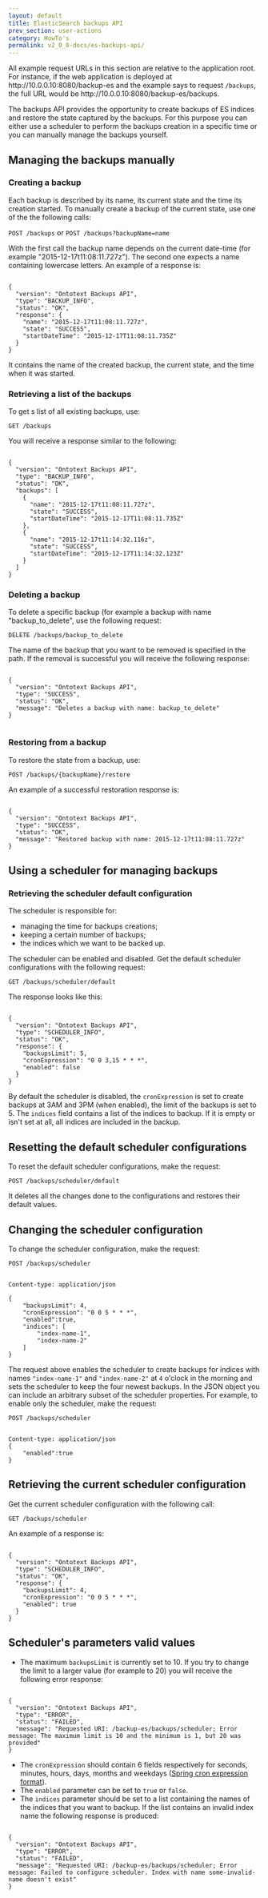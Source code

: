 ```yaml
---
layout: default
title: ElasticSearch backups API
prev_section: user-actions
category: HowTo's
permalink: v2_0_0-docs/es-backups-api/
---
```


<div class="info-badge">All example request URLs in this section are relative to the application root. For instance, if the web application is deployed at http://10.0.0.10:8080/backup-es and the example says to request <code>/backups</code>, the full URL would be http://10.0.0.10:8080/backup-es/backups.</div>

The backups API provides the opportunity to create backups of ES indices and restore the state captured by the backups. For this purpose you can either use a scheduler to perform the backups creation in a specific time or you can manually manage the backups yourself.

## Managing the backups manually

### Creating a backup

Each backup is described by its name, its current state and the time its creation started.
To manually create a backup of the current state, use one of the the following calls:

`POST /backups` or 
`POST /backups?backupName=name` 
 
With the first call the backup name depends on the current date-time (for example "2015-12-17t11:08:11.727z"). The second one expects a name containing lowercase letters. An example of a response is:

<pre><code>
{
  "version": "Ontotext Backups API",
  "type": "BACKUP_INFO",
  "status": "OK",
  "response": {
    "name": "2015-12-17t11:08:11.727z",
    "state": "SUCCESS",
    "startDateTime": "2015-12-17T11:08:11.735Z"
  }
}
</code></pre>

It contains the name of the created backup, the current state, and the time when it was started.

### Retrieving a list of the backups

To get s list of all existing backups, use:

`
GET /backups
` 

You will receive a response similar to the following:

<pre><code>
{
  "version": "Ontotext Backups API",
  "type": "BACKUP_INFO",
  "status": "OK",
  "backups": [
    {
      "name": "2015-12-17t11:08:11.727z",
      "state": "SUCCESS",
      "startDateTime": "2015-12-17T11:08:11.735Z"
    },
    {
      "name": "2015-12-17t11:14:32.116z",
      "state": "SUCCESS",
      "startDateTime": "2015-12-17T11:14:32.123Z"
    }
  ]
}
</code></pre>

### Deleting a backup

To delete a specific backup (for example a backup with name "backup_to_delete", use the following request:

`
DELETE /backups/backup_to_delete
` 

The name of the backup that you want to be removed is specified in the path. If the removal is successful you will receive the following response:

<pre><code>
{
  "version": "Ontotext Backups API",
  "type": "SUCCESS",
  "status": "OK",
  "message": "Deletes a backup with name: backup_to_delete"
}

</code></pre>

### Restoring from a backup

To restore the state from a backup, use:

`
POST /backups/{backupName}/restore
`

An example of a successful restoration response is:

<pre><code>
{
  "version": "Ontotext Backups API",
  "type": "SUCCESS",
  "status": "OK",
  "message": "Restored backup with name: 2015-12-17t11:08:11.727z"
}
</code></pre>

## Using a scheduler for managing backups
 
### Retrieving the scheduler default configuration

The scheduler is responsible for:
 
* managing the time for backups creations;
* keeping a certain number of backups; 
* the indices which we want to be backed up. 

The scheduler can be enabled and disabled.
Get the default scheduler configurations with the following request:

`
GET /backups/scheduler/default
`

The response looks like this:

<pre><code>
{
  "version": "Ontotext Backups API",
  "type": "SCHEDULER_INFO",
  "status": "OK",
  "response": {
    "backupsLimit": 5,
    "cronExpression": "0 0 3,15 * * *",
    "enabled": false
  }
}
</code></pre>

By default the scheduler is disabled, the `cronExpression` is set to create backups at 3AM and 3PM (when enabled), the limit of the backups is set to 5. The `indices` field contains a list of the indices to backup. If it is empty or isn't set at all, all indices are included in the backup.

## Resetting the default scheduler configurations

To reset the default scheduler configurations, make the request:

`
POST /backups/scheduler/default
`

It deletes all the changes done to the configurations and restores their default values.

## Changing the scheduler configuration

To change the scheduler configuration, make the request:

`
POST /backups/scheduler
`

<pre><code>
Content-type: application/json

{
    "backupsLimit": 4,
    "cronExpression": "0 0 5 * * *",
    "enabled":true,
    "indices": [
        "index-name-1",
        "index-name-2"
    ]
}
</code></pre>

The request above enables the scheduler to create backups for indices with names `"index-name-1"` and `"index-name-2"` at `4` o'clock in the morning and sets the scheduler to keep the four newest backups. 
In the JSON object you can include an arbitrary subset of the scheduler properties. For example, to enable only the scheduler, make the request:

`POST /backups/scheduler`

<pre><code>
Content-type: application/json
{
    "enabled":true
}
</code></pre>

## Retrieving the current scheduler configuration

Get the current scheduler configuration with the following call:

`
GET /backups/scheduler
`

An example of a response is:

<pre><code>
{
  "version": "Ontotext Backups API",
  "type": "SCHEDULER_INFO",
  "status": "OK",
  "response": {
    "backupsLimit": 4,
    "cronExpression": "0 0 5 * * *",
    "enabled": true
  }
}
</code></pre>

## Scheduler's parameters valid values

* The maximum `backupsLimit` is currently set to 10. If you try to change the limit to a larger value (for example to 20) you will receive the following error response:

<pre><code>
{
  "version": "Ontotext Backups API",
  "type": "ERROR",
  "status": "FAILED",
  "message": "Requested URI: /backup-es/backups/scheduler; Error message: The maximum limit is 10 and the minimum is 1, but 20 was provided"
}
</code></pre>

* The `cronExpression` should contain 6 fields respectively for seconds, minutes, hours, days, months and weekdays ([Spring cron expression format](https://docs.spring.io/spring/docs/current/javadoc-api/org/springframework/scheduling/support/CronSequenceGenerator.html)).
* The `enabled` parameter can be set to `true` or `false`.
* The `indices` parameter should be set to a list containing the names of the indices that you want to backup. If the list contains an invalid index name the following response is produced:

<pre><code>
{
  "version": "Ontotext Backups API",
  "type": "ERROR",
  "status": "FAILED",
  "message": "Requested URI: /backup-es/backups/scheduler; Error message: Failed to configure scheduler. Index with name some-invalid-name doesn't exist"
}
</code></pre>
